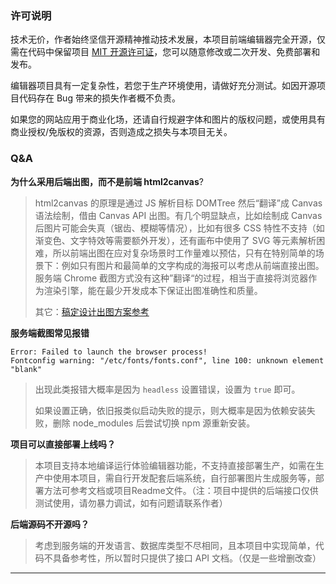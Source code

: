 ### 许可说明

技术无价，作者始终坚信开源精神推动技术发展，本项目前端编辑器完全开源，仅需在代码中保留项目 [MIT 开源许可证](https://github.com/palxiao/poster-design/blob/main/LICENSE)，您可以随意修改或二次开发、免费部署和发布。

编辑器项目具有一定复杂性，若您于生产环境使用，请做好充分测试。如因开源项目代码存在 Bug 带来的损失作者概不负责。

如果您的网站应用于商业化场，还请自行规避字体和图片的版权问题，或使用具有商业授权/免版权的资源，否则造成之损失与本项目无关。

### Q&A

**为什么采用后端出图，而不是前端 html2canvas**?

> html2canvas 的原理是通过 JS 解析目标 DOMTree 然后“翻译”成 Canvas 语法绘制，借由 Canvas API 出图。有几个明显缺点，比如绘制成 Canvas 后图片可能会失真（锯齿、模糊等情况），比如有很多 CSS 特性不支持（如渐变色、文字特效等需要额外开发），还有画布中使用了 SVG 等元素解析困难，所以前端出图在应对复杂场景时工作量难以预估，只有在特别简单的场景下：例如只有图片和最简单的文字构成的海报可以考虑从前端直接出图。服务端 Chrome 截图方式没有这种”翻译“的过程，相当于直接将浏览器作为渲染引擎，能在最少开发成本下保证出图准确性和质量。
>
> 其它：[稿定设计出图方案参考](/articles/1689320598619)

**服务端截图常见报错**

```
Error: Failed to launch the browser process!
Fontconfig warning: "/etc/fonts/fonts.conf", line 100: unknown element "blank"
```

> 出现此类报错大概率是因为 `headless` 设置错误，设置为 `true` 即可。
> 
> 如果设置正确，依旧报类似启动失败的提示，则大概率是因为依赖安装失败，删除 node_modules 后尝试切换 npm 源重新安装。

**项目可以直接部署上线吗？**

> 本项目支持本地编译运行体验编辑器功能，不支持直接部署生产，如需在生产中使用本项目，需自行开发配套后端系统，自行部署图片生成服务等，部署方法可参考文档或项目Readme文件。（注：项目中提供的后端接口仅供测试使用，请勿暴力调试，如有问题请联系作者）

**后端源码不开源吗？**

> 考虑到服务端的开发语言、数据库类型不尽相同，且本项目中实现简单，代码不具备参考性，所以暂时只提供了接口 API 文档。（仅是一些增删改查）

-----

